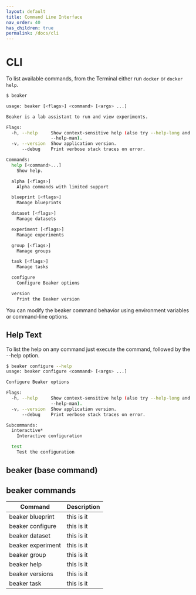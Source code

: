 ```yaml
---
layout: default
title: Command Line Interface
nav_order: 40
has_children: true
permalink: /docs/cli
---
```


# CLI

To list available commands, from the Terminal either run `docker` or `docker help`.

```bash
$ beaker

usage: beaker [<flags>] <command> [<args> ...]

Beaker is a lab assistant to run and view experiments.

Flags:
  -h, --help     Show context-sensitive help (also try --help-long and
                 --help-man).
  -v, --version  Show application version.
      --debug    Print verbose stack traces on error.

Commands:
  help [<command>...]
    Show help.

  alpha [<flags>]
    Alpha commands with limited support

  blueprint [<flags>]
    Manage blueprints

  dataset [<flags>]
    Manage datasets

  experiment [<flags>]
    Manage experiments

  group [<flags>]
    Manage groups

  task [<flags>]
    Manage tasks

  configure
    Configure Beaker options

  version
    Print the Beaker version
```

You can modify the beaker command behavior using environment variables or command-line options. 

## Help Text

To list the help on any command just execute the command, followed by the --help option.

```bash
$ beaker configure --help
usage: beaker configure <command> [<args> ...]

Configure Beaker options

Flags:
  -h, --help     Show context-sensitive help (also try --help-long and
                 --help-man).
  -v, --version  Show application version.
      --debug    Print verbose stack traces on error.

Subcommands:
  interactive*
    Interactive configuration

  test
    Test the configuration
```

## beaker (base command)

## beaker commands

| Command        | Description           |
| ------------- |-------------| 
| beaker blueprint      | this is it | 
| beaker configure      | this is it      | 
| beaker dataset | this is it      | 
| beaker experiment | this is it      | 
| beaker group | this is it      | 
| beaker help | this is it      | 
| beaker versions | this is it      | 
| beaker task | this is it      | 





